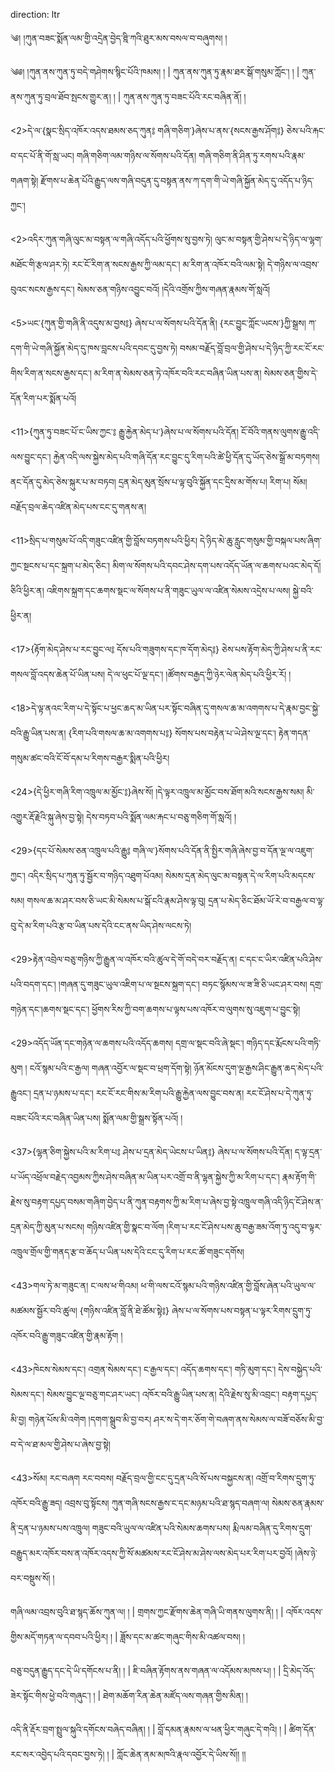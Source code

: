 ﻿direction: ltr

༄། །ཀུན་བཟང་སྨོན་ལམ་གྱི་འདྲེན་བྱེད་ཊྰི་ཀའི་ཐུར་མས་བསལ་བ་བཞུགས། ། 

༄༅། །ཀུན་ནས་ཀུན་ཏུ་བདེ་གཤེགས་སྙིང་པོའི་ཁམས། ། | ཀུན་ནས་ཀུན་ཏུ་རྣམ་ཐར་སྒོ་གསུམ་ཀློང་། ། | ཀུན་ནས་ཀུན་ཏུ་བྲལ་ཐོབ་སྤངས་གྱུར་ན། ། | ཀུན་ནས་ཀུན་ཏུ་བཟང་པོའི་རང་བཞིན་ནོ། །

<2>དེ་ལ་{སྣང་སྲིད་འཁོར་འདས་ཐམས་ཅད་ཀུན༔ གཞི་གཅིག་}ཞེས་པ་ནས་{སངས་རྒྱས་ཤོག༔} ཅེས་པའི་རྐང་བ་དང་པོ་ནི་གོ་སླ་ཡང། གཞི་གཅིག་ལམ་གཉིས་ལ་སོགས་པའི་དོན། གཞི་གཅིག་ནི་ཤིན་ཏུ་རགས་པའི་རྣམ་གཞག་སྟེ། རྫོགས་པ་ཆེན་པོའི་རྒྱུད་ལས་གཞི་བདུན་དུ་བསྟན་ནས་ཀ་དག་གི་ཡེ་གཞི་སྐྱོན་མེད་དུ་འདོད་པ་ཉིད་ཀྱང༌། 

<2>འདིར་ཀུན་གཞི་ལུང་མ་བསྟན་ལ་གཞི་འདོད་པའི་ཕྱོགས་སུ་བྱས་ཏེ། ལུང་མ་བསྟན་གྱི་ཤེས་པ་དེ་ཉིད་ལ་ལྷག་མཐོང་གི་རྩལ་ཤར་ཏེ། རང་ངོ་ཪིག་ན་སངས་རྒྱས་ཀྱི་ལམ་དང་། མ་རིག་ན་འཁོར་བའི་ལམ་སྟེ། དེ་གཉིས་ལ་འབྲས་བུའང་སངས་རྒྱས་དང་། སེམས་ཅན་གཉིས་འབྱུང་བའོ། །དེའི་འགྲོས་ཀྱིས་གཞན་རྣམས་གོ་སླའོ། 

<5>ཡང་{ཀུན་གྱི་གཞི་ནི་འདུས་མ་བྱས༔} ཞེས་པ་ལ་སོགས་པའི་དོན་ནི། {རང་བྱུང་ཀློང་ཡངས་}ཀྱི་སྒྲས། ཀ་དག་གི་ཡེ་གཞི་སྐྱོན་མེད་དུ་ཁས་བླངས་པའི་དབང་དུ་བྱས་ཏེ། བསམ་བརྗོད་བློ་བྲལ་གྱི་ཤེས་པ་དེ་ཉིད་ཀྱི་རང་ངོ་རང་གིས་རིག་ན་སངས་རྒྱས་དང་། མ་རིག་ན་སེམས་ཅན་ཏེ་འཁོར་བའི་རང་བཞིན་ཡིན་པས་ན། སེམས་ཅན་གྱིས་དེ་དོན་རིག་པར་སྨོན་པའོ། 

<11>{ཀུན་ཏུ་བཟང་པོ་ང་ཡིས་ཀྱང་༔ རྒྱུ་རྐྱེན་མེད་པ་}ཞེས་པ་ལ་སོགས་པའི་དོན། ངོ་བོའི་གནས་ལུགས་རྒྱུ་འདི་ལས་བྱུང་དང་། རྐྱེན་འདི་ལས་སྐྱེས་མེད་པའི་གཞི་དོན་རང་བྱུང་དུ་རིག་པའི་ཚེ་ཕྱི་དོན་དུ་ཡོད་ཅེས་སྒྲོ་མ་བཏགས། ནང་དོན་དུ་མེད་ཅེས་སྐུར་པ་མ་བཏབ། དྲན་མེད་མུན་སྲོས་པ་ལྟ་བུའི་སྐྱོན་དང་དྲིས་མ་གོས་པ། རིག་པ། སོམ། བརྗོད་བྲལ་ཆེད་འཛིན་མེད་པས་ངང་དུ་གནས་ན། 

<11>སྲིད་པ་གསུམ་པོ་འདི་གཟུང་འཛིན་གྱི་བློས་བཏགས་པའི་ཕྱིར། དེ་ཉིད་མེ་ཆུ་རླུང་གསུམ་གྱི་བསྐལ་པས་ཞིག་ཀྱང་སྔངས་པ་དང་སྐྲག་པ་མེད་ཅིང་། མིག་ལ་སོགས་པའི་དབང་ཤེས་དག་པས་འདོད་ཡོན་ལ་ཆགས་པའང་མེད་དོ། ཅིའི་ཕྱིར་ན། འཇིགས་སྐྲག་དང་ཆགས་སྡང་ལ་སོགས་པ་ནི་གཟུང་ཡུལ་ལ་འཛིན་སེམས་འདྲེས་པ་ལས། སྐྱེ་བའི་ཕྱིར་ན། 

<17>{རྟོག་མེད་ཤེས་པ་རང་བྱུང་ལ༔ དོས་པའི་གཟུགས་དང་ཁ་དོག་མེད༔} ཅེས་པས་རྟོག་མེད་ཀྱི་ཤེས་པ་ནི་རང་གསལ་བློ་འདས་ཆེན་པོ་ཡིན་པས། དེ་ལ་ཕུང་པོ་ལྔ་དང་། །ཚོགས་བརྒྱད་ཀྱི་ཉེར་ལེན་མེད་པའི་ཕྱིར་རོ། །

<18>དེ་ལྟ་ནའང་རིག་པ་དེ་སྟོང་པ་ཕྱང་ཆད་མ་ཡིན་པར་སྟོང་བཞིན་དུ་གསལ་ཆ་མ་འགགས་པ་དེ་རྣམ་བྱང་སྐྱེ་བའི་རྒྱུ་ཡིན་པས་ན། {རིག་པའི་གསལ་ཆ་མ་འགགས་པ༔} སོགས་པས་བརྟེན་པ་ཡེ་ཤེས་ལྔ་དང་། རྟེན་གདན་གསུམ་ཚང་བའི་ངོ་བོ་དམ་པ་རིགས་བརྒྱར་སྨིན་པའི་ཕྱིར། 

<24>{དེ་ཕྱིར་གཞི་རིག་འཁྲུལ་མ་མྱོང་༔}ཞེས་སོ། །དེ་ལྟར་འཁྲུལ་མ་མྱོང་བས་ཐོག་མའི་སངས་རྒྱས་སམ། མི་འགྱུར་རྡོ་རྗེའི་སྐུ་ཞེས་བྱ་སྟེ། དེས་བཏབ་པའི་སྨོན་ལམ་རྐང་པ་བཅུ་གཅིག་གོ་སླའོ། །

<29>{དང་པོ་སེམས་ཅན་འཁྲུལ་པའི་རྒྱུ༔ གཞི་ལ་}སོགས་པའི་དོན་ནི་སྤྱིར་གཞི་ཞེས་བྱ་བ་དོན་ལྔ་ལ་འཇུག་ཀྱང་། འདིར་སྲིད་པ་ཀུན་ཏུ་སྦྱོར་བ་གཉིད་འཐུག་པོའམ། སེམས་དྲན་མེད་ལུང་མ་བསྟན་དེ་ལ་རིག་པའི་མདངས་སམ། གསལ་ཆ་མ་ཤར་བས་ཅི་ཡང་མི་སེམས་པ་སྒོ་ངའི་རྣམ་ཤེས་ལྟ་བུ། དྲན་པ་མེད་ཅིང་ཐོམ་ཡོ་རེ་བ་བརྒྱལ་བ་ལྟ་བུ་དེ་མ་རིག་པའི་རྩ་བ་ཡིན་པས་དེའི་ངང་ནས་ཡིད་ཤེས་ལངས་ཏེ། 

<29>རྟེན་འབྲེལ་བཅུ་གཉིས་ཀྱི་རྒྱུན་ལ་འཁོར་བའི་ཚུལ་དེ་གོ༌བདེ་བར་བརྗོད་ན། ང་དང་ང་ཡིར་འཛིན་པའི་ཤེས་པའི་བདག་དང་། །གཞན་དུ་གཟུང་ཡུལ་འཇིག་པ་ལ་སྔངས་སྐྲག་དང༌། བཏང་སྙོམས་ལ་ཟ་ཟི་ཅི་ཡང་ཤར་བས། དགྲ་གཉེན་དང་།ཆགས་སྡང་དང་། ཕྱོགས་རིས་ཀྱི་བག་ཆགས་པ་ལྟས་པས་འཁོར་བ་ལུགས་སུ་འཇུག་པ་བྱུང་སྟེ།  

<29>འདོད་ཡོན་དང་གཉེན་ལ་ཆགས་པའི་འདོད་ཆགས། དགྲ་ལ་སྡང་བའི་ཞེ་སྡང་། གཉིད་དང་རྨོངས་པའི་གཏི་མུག ། ངའོ་སྙམ་པའི་ང་རྒྱལ། གཞན་འབྱོར་ལ་སྡང་བ་ཕྲག་དོག་སྟེ། ཉོན་མོངས་དུག་ལྔ་རྒྱས་ཤིང་རྒྱུན་ཆད་མེད་པའི་རྒྱུའང་། དྲན་པ་ཉམས་པ་དང་། རང་ངོ་རང་གིས་མ་རིག་པའི་རྒྱུ་རྐྱེན་ལས་བྱུང་བས་ན། རང་ངོ་ཤེས་པ་དེ་ཀུན་ཏུ་བཟང་པོའི་རང་བཞིན་ཡིན་པས། སྨོན་ལམ་གྱི་སྒྲས་སྟོན་པའོ། །

<37>{ལྷན་ཅིག་སྐྱེས་པའི་མ་རིག་པ༔ ཤེས་པ་དྲན་མེད་ཡེངས་པ་ཡིན༔} ཞེས་པ་ལ་སོགས་པའི་དོན། ད་ལྟ་དྲན་པ་ཡོད་འཕྲོལ་བརྗེད་འབྱམས་ཀྱིས་ཤེས་བཞིན་མ་ཡིན་པར་འགྲོ་བ་ནི་ལྷན་སྐྱེས་ཀྱི་མ་རིག་པ་དང་། རྣམ་རྟོག་གི་རྗེས་སུ་བརྟག་དཔྱད་བསམ་གཞིག་བྱེད་པ་ནི་ཀུན་བརྟགས་ཀྱི་མ་རིག་པ་ཞེས་བྱ་སྟེ་འཁྲུལ་གཞི་འདི་ཉིད་ངོ་ཤེས་ན་དྲན་མེད་ཀྱི་མུན་པ་སངས། གཉིས་འཛིན་གྱི་སྣང་བ་ལོག །རིག་པ་རང་ངོ་ཤེས་པས་ཆུ་བརྒྱ་ཟམ་འོག་ཏུ་འདུ་བ་ལྟར་འཁྲུལ་གྲོལ་གྱི་གནད་རྩ་བ་ཆོད་པ་ཡིན་པས་དེའི་ངང་དུ་རིག་པ་རང་ཚོ་གཟུང་དགོས། 

<43>གལ་ཏེ་མ་གཟུང་ན། ང་ལས་ཕ་གིའམ། ཕ་གི་ལས་ངའོ་སྙམ་པའི་གཉིས་འཛིན་གྱི་བློས་ཞེན་པའི་ཡུལ་ལ་མཚམས་སྦྱོར་བའི་ཚུལ། {གཉིས་འཛིན་བློ་ནི་ཐེ་ཚོམ་སྟེ༔} ཞེས་པ་ལ་སོགས་པས་བསྟན་པ་ལྟར་རིགས་དྲུག་ཏུ་འཁོར་བའི་རྒྱུ་གཟུང་འཛིན་གྱི་རྣམ་རྟོག །

<43>ཁེངས་སེམས་དང་། འགྲན་སེམས་དང་། ང་རྒྱལ་དང་། འདོད་ཆགས་དང་། གཏི་མུག་དང༌། དེས་བསྐྱེད་པའི་སེམས་དང་། སེམས་བྱུང་ལྔ་བཅུ་གང་ཤར་ཡང༌། འཁོར་བའི་རྒྱུ་ཡིན་པས་ན། དེའི་རྗེས་སུ་མི་འབྲང༌། བརྟག་དཔྱད་མི་བྱ། གཉེན་པོས་མི་འགེག །དགག་སྒྲུབ་མི་བྱ་བར། ཤར་ས་དེ་གར་ཅོག་གེ་བཞག་ནས་སེམས་ལ་བཟོ་བཅོས་མི་བྱ་བ་དེ་ལ་ཐ་མལ་གྱི་ཤེས་པ་ཞེས་བྱ་སྟེ། 

<43>སོམ། རང་བཞག རང་བབས། བརྗོད་བྲལ་གྱི་ངང་དུ་དྲན་པའི་སོ་པས་བསྐྱངས་ན། འགྲོ་བ་རིགས་དྲུག་ཏུ་འཁོར་བའི་རྒྱུ་ཟད། འབྲས་བུ་སྟོངས། ཀུན་གཞི་སངས་རྒྱས་ང་དང་མཉམ་པའི་ཐ་སྙད་བཞག་ལ། སེམས་ཅན་རྣམས་ནི་དྲན་པ་ཉམས་པས་འཁྲུལ། གཟུང་བའི་ཡུལ་ལ་འཛིན་པའི་སེམས་ཆགས་པས། རྨི་ལམ་བཞིན་དུ་རིགས་དྲུག་བརྒྱུད་མར་འཁོར་བས་ན་འཁོར་འདས་ཀྱི་སོ་མཚམས་རང་ངོ་ཤེས་མ་ཤེས་ལས་མེད་པར་རིག་པར་བྱའོ། །ཞེས་ཉེ་བར་བསྡུས་སོ། །

གཞི་ལམ་འབྲས་བུའི་ཐ་སྙད་ཆོས་ཀུན་ལ། ། | གྲགས་ཀྱང་རྫོགས་ཆེན་གཞི་ཡི་གནས་ལུགས་ནི། ། | འཁོར་འདས་གྱིས་མདོ་གཏན་ལ་དབབ་པའི་ཕྱིར། ། | ཟློས་དང་མ་ཚང་གཞུང་གིས་མི་འཚལ་བས། །

བཅུ་བདུན་རྒྱུད་དང་དེ་ཡི་དགོངས་པ་ནི། ། | ཇི་བཞིན་རྟོགས་ནས་གཞན་ལ་འདོམས་མཁས་པ། ། | དྲི་མེད་འོད་ཟེར་སྟོང་གིས་ཕྱེ་བའི་གཞུང༌། ། | ཐེག་མཆོག་རིན་ཆེན་མཛོད་ལས་གཞན་གྱིས་མིན། །

འདི་ནི་རྡོར་བྲག་སྤྲུལ་སྐུའི་དགོངས་བཞེད་བཞིན། ། | བློ་དམན་རྣམས་ལ་ཕན་ཕྱིར་གཞུང་དེ་གའི། ། | ཚིག་དོན་རང་སར་འབྱེད་པའི་དབང་བྱས་ཏེ། ། | ཀློང་ཆེན་ནམ་མཁའི་རྣལ་འབྱོར་དེ་ཡིས་སོ།། །།

